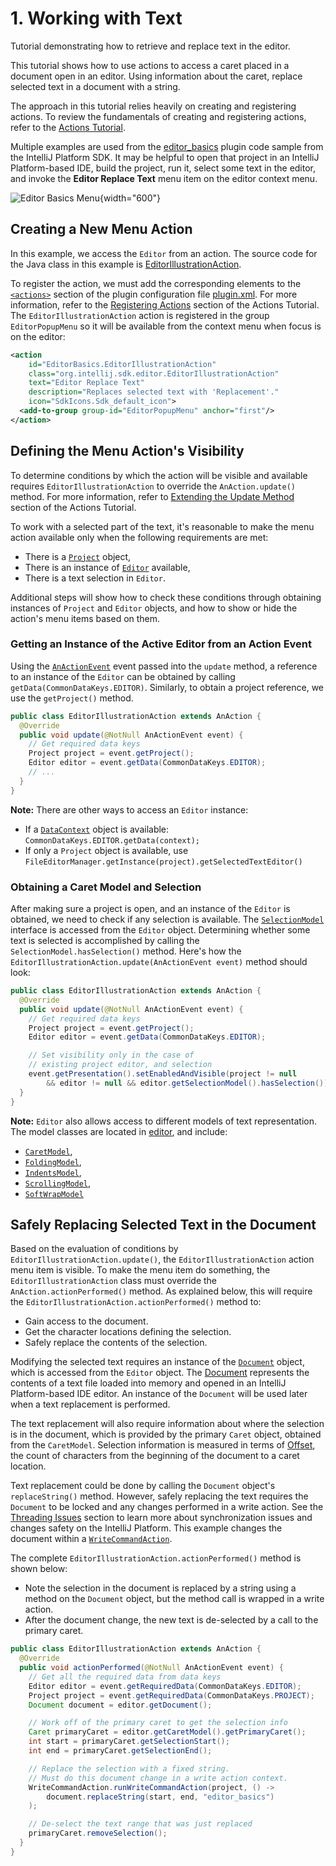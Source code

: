 <!-- Copyright 2000-2024 JetBrains s.r.o. and contributors. Use of this source code is governed by the Apache 2.0 license. -->

# 1. Working with Text

<link-summary>Tutorial demonstrating how to retrieve and replace text in the editor.</link-summary>

This tutorial shows how to use actions to access a caret placed in a document open in an editor.
Using information about the caret, replace selected text in a document with a string.

The approach in this tutorial relies heavily on creating and registering actions.
To review the fundamentals of creating and registering actions, refer to the [Actions Tutorial](action_system.md).

Multiple examples are used from the [editor_basics](%gh-sdk-samples-master%/editor_basics) plugin code sample from the IntelliJ Platform SDK.
It may be helpful to open that project in an IntelliJ Platform-based IDE, build the project, run it, select some text in the editor, and invoke the **Editor Replace Text** menu item on the editor context menu.

![Editor Basics Menu](basics.png){width="600"}

## Creating a New Menu Action

In this example, we access the `Editor` from an action.
The source code for the Java class in this example is [EditorIllustrationAction](%gh-sdk-samples-master%/editor_basics/src/main/java/org/intellij/sdk/editor/EditorIllustrationAction.java).

To register the action, we must add the corresponding elements to the [`<actions>`](plugin_configuration_file.md#idea-plugin__actions) section of the plugin configuration file [plugin.xml](%gh-sdk-samples-master%/editor_basics/src/main/resources/META-INF/plugin.xml).
For more information, refer to the [Registering Actions](working_with_custom_actions.md#registering-a-custom-action) section of the Actions Tutorial.
The `EditorIllustrationAction` action is registered in the group `EditorPopupMenu` so it will be available from the context menu when focus is on the editor:

```xml
<action
    id="EditorBasics.EditorIllustrationAction"
    class="org.intellij.sdk.editor.EditorIllustrationAction"
    text="Editor Replace Text"
    description="Replaces selected text with 'Replacement'."
    icon="SdkIcons.Sdk_default_icon">
  <add-to-group group-id="EditorPopupMenu" anchor="first"/>
</action>
```

## Defining the Menu Action's Visibility

To determine conditions by which the action will be visible and available requires `EditorIllustrationAction` to override the `AnAction.update()` method.
For more information, refer to [Extending the Update Method](working_with_custom_actions.md#extending-the-update-method) section of the Actions Tutorial.

To work with a selected part of the text, it's reasonable to make the menu action available only when the following requirements are met:
* There is a [`Project`](%gh-ic%/platform/core-api/src/com/intellij/openapi/project/Project.java) object,
* There is an instance of [`Editor`](%gh-ic%/platform/editor-ui-api/src/com/intellij/openapi/editor/Editor.java) available,
* There is a text selection in `Editor`.

Additional steps will show how to check these conditions through obtaining instances of `Project` and `Editor` objects, and how to show or hide the action's menu items based on them.

### Getting an Instance of the Active Editor from an Action Event

Using the [`AnActionEvent`](%gh-ic%/platform/editor-ui-api/src/com/intellij/openapi/actionSystem/AnActionEvent.java) event passed into the `update` method, a reference to an instance of the `Editor` can be obtained by calling `getData(CommonDataKeys.EDITOR)`.
Similarly, to obtain a project reference, we use the `getProject()` method.

```java
public class EditorIllustrationAction extends AnAction {
  @Override
  public void update(@NotNull AnActionEvent event) {
    // Get required data keys
    Project project = event.getProject();
    Editor editor = event.getData(CommonDataKeys.EDITOR);
    // ...
  }
}
```

**Note:**
There are other ways to access an `Editor` instance:
* If a [`DataContext`](%gh-ic%/platform/core-ui/src/openapi/actionSystem/DataContext.java) object is available: `CommonDataKeys.EDITOR.getData(context);`
* If only a `Project` object is available, use `FileEditorManager.getInstance(project).getSelectedTextEditor()`

### Obtaining a Caret Model and Selection

After making sure a project is open, and an instance of the `Editor` is obtained, we need to check if any selection is available.
The [`SelectionModel`](%gh-ic%/platform/editor-ui-api/src/com/intellij/openapi/editor/SelectionModel.java) interface is accessed from the `Editor` object.
Determining whether some text is selected is accomplished by calling the `SelectionModel.hasSelection()` method.
Here's how the `EditorIllustrationAction.update(AnActionEvent event)` method should look:

```java
public class EditorIllustrationAction extends AnAction {
  @Override
  public void update(@NotNull AnActionEvent event) {
    // Get required data keys
    Project project = event.getProject();
    Editor editor = event.getData(CommonDataKeys.EDITOR);

    // Set visibility only in the case of
    // existing project editor, and selection
    event.getPresentation().setEnabledAndVisible(project != null
        && editor != null && editor.getSelectionModel().hasSelection());
  }
}
```

**Note:**
`Editor` also allows access to different models of text representation.
The model classes are located in [editor](%gh-ic%/platform/editor-ui-api/src/com/intellij/openapi/editor), and include:
* [`CaretModel`](%gh-ic%/platform/editor-ui-api/src/com/intellij/openapi/editor/CaretModel.java),
* [`FoldingModel`](%gh-ic%/platform/editor-ui-api/src/com/intellij/openapi/editor/FoldingModel.java),
* [`IndentsModel`](%gh-ic%/platform/editor-ui-api/src/com/intellij/openapi/editor/IndentsModel.java),
* [`ScrollingModel`](%gh-ic%/platform/editor-ui-api/src/com/intellij/openapi/editor/ScrollingModel.java),
* [`SoftWrapModel`](%gh-ic%/platform/editor-ui-api/src/com/intellij/openapi/editor/SoftWrapModel.java)

## Safely Replacing Selected Text in the Document

Based on the evaluation of conditions by `EditorIllustrationAction.update()`, the `EditorIllustrationAction` action menu item is visible.
To make the menu item do something, the `EditorIllustrationAction` class must override the `AnAction.actionPerformed()` method.
As explained below, this will require the `EditorIllustrationAction.actionPerformed()` method to:
* Gain access to the document.
* Get the character locations defining the selection.
* Safely replace the contents of the selection.

Modifying the selected text requires an instance of the [`Document`](%gh-ic%/platform/core-api/src/com/intellij/openapi/editor/Document.java) object, which is accessed from the `Editor` object.
The [Document](documents.md) represents the contents of a text file loaded into memory and opened in an IntelliJ Platform-based IDE editor.
An instance of the `Document` will be used later when a text replacement is performed.

The text replacement will also require information about where the selection is in the document, which is provided by the primary `Caret` object, obtained from the `CaretModel`.
Selection information is measured in terms of [Offset](coordinates_system.md#caret-offset), the count of characters from the beginning of the document to a caret location.

Text replacement could be done by calling the `Document` object's `replaceString()` method.
However, safely replacing the text requires the `Document` to be locked and any changes performed in a write action.
See the [Threading Issues](threading_model.md) section to learn more about synchronization issues and changes safety on the IntelliJ Platform.
This example changes the document within a [`WriteCommandAction`](%gh-ic%/platform/core-api/src/com/intellij/openapi/command/WriteCommandAction.java).

The complete `EditorIllustrationAction.actionPerformed()` method is shown below:
* Note the selection in the document is replaced by a string using a method on the `Document` object, but the method call is wrapped in a write action.
* After the document change, the new text is de-selected by a call to the primary caret.

```java
public class EditorIllustrationAction extends AnAction {
  @Override
  public void actionPerformed(@NotNull AnActionEvent event) {
    // Get all the required data from data keys
    Editor editor = event.getRequiredData(CommonDataKeys.EDITOR);
    Project project = event.getRequiredData(CommonDataKeys.PROJECT);
    Document document = editor.getDocument();

    // Work off of the primary caret to get the selection info
    Caret primaryCaret = editor.getCaretModel().getPrimaryCaret();
    int start = primaryCaret.getSelectionStart();
    int end = primaryCaret.getSelectionEnd();

    // Replace the selection with a fixed string.
    // Must do this document change in a write action context.
    WriteCommandAction.runWriteCommandAction(project, () ->
        document.replaceString(start, end, "editor_basics")
    );

    // De-select the text range that was just replaced
    primaryCaret.removeSelection();
  }
}
```
